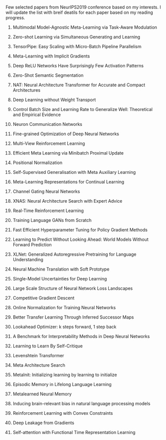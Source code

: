 Few selected papers from NeurIPS2019 conference based on my interests.
I will update the list with breif deatils for each paper based on my reading progress.


1. Multimodal Model-Agnostic Meta-Learning via Task-Aware Modulation

2. Zero-shot Learning via Simultaneous Generating and Learning

3. TensorPipe: Easy Scaling with Micro-Batch Pipeline Parallelism

4. Meta-Learning with Implicit Gradients

5. Deep ReLU Networks Have Surprisingly Few Activation Patterns

6. Zero-Shot Semantic Segmentation

7. NAT: Neural Architecture Transformer for Accurate and Compact Architectures

8. Deep Learning without Weight Transport

9. Control Batch Size and Learning Rate to Generalize Well: Theoretical and Empirical Evidence

10. Neuron Communication Networks

11. Fine-grained Optimization of Deep Neural Networks

12. Multi-View Reinforcement Learning

13. Efficient Meta Learning via Minibatch Proximal Update

14. Positional Normalization

15. Self-Supervised Generalisation with Meta Auxiliary Learning

16. Meta-Learning Representations for Continual Learning

17. Channel Gating Neural Networks

18. XNAS: Neural Architecture Search with Expert Advice

19. Real-Time Reinforcement Learning

20. Training Language GANs from Scratch

21. Fast Efficient Hyperparameter Tuning for Policy Gradient Methods

22. Learning to Predict Without Looking Ahead: World Models Without Forward Prediction

23. XLNet: Generalized Autoregressive Pretraining for Language Understanding

24. Neural Machine Translation with Soft Prototype

25. Single-Model Uncertainties for Deep Learning

26. Large Scale Structure of Neural Network Loss Landscapes

27. Competitive Gradient Descent

28. Online Normalization for Training Neural Networks

29. Better Transfer Learning Through Inferred Successor Maps

30. Lookahead Optimizer: k steps forward, 1 step back

31. A Benchmark for Interpretability Methods in Deep Neural Networks

32. Learning to Learn By Self-Critique

33. Levenshtein Transformer

34. Meta Architecture Search

35. MetaInit: Initializing learning by learning to initialize

36. Episodic Memory in Lifelong Language Learning

37. Metalearned Neural Memory

38. Inducing brain-relevant bias in natural language processing models

39. Reinforcement Learning with Convex Constraints

40. Deep Leakage from Gradients

41. Self-attention with Functional Time Representation Learning
